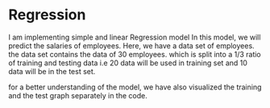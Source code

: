 # Regression
I am implementing simple and linear Regression model 
In this model, we will predict the salaries of employees. Here, we have a data set of employees. the data set contains the data of 30 employees. which is split into a 1/3 ratio of training and testing data i.e 20 data will be used in training set and 10 data will be in the test set.

for a better understanding of the model, we have also visualized the training and the test graph separately in the code.
